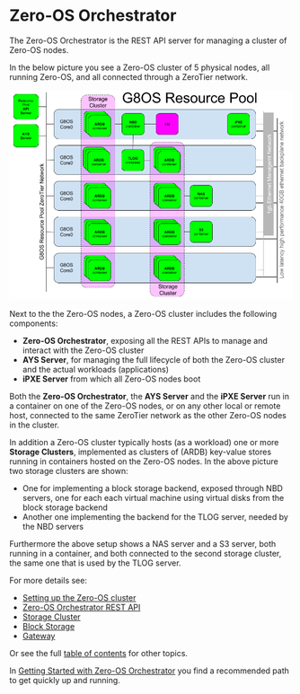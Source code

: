 # Zero-OS Orchestrator

The Zero-OS Orchestrator is the REST API server for managing a cluster of Zero-OS nodes.

In the below picture you see a Zero-OS cluster of 5 physical nodes, all running Zero-OS, and all connected through a ZeroTier network.

![Architecture](resource-pool.png)

Next to the the Zero-OS nodes, a Zero-OS cluster includes the following components:
- **Zero-OS Orchestrator**, exposing all the REST APIs to manage and interact with the Zero-OS cluster
- **AYS Server**, for managing the full lifecycle of both the Zero-OS cluster and the actual workloads (applications)
- **iPXE Server** from which all Zero-OS nodes boot

Both the **Zero-OS Orchestrator**, the **AYS Server** and the **iPXE Server** run in a container on one of the Zero-OS nodes, or on any other local or remote host, connected to the same ZeroTier network as the other Zero-OS nodes in the cluster.

In addition a Zero-OS cluster typically hosts (as a workload) one or more **Storage Clusters**, implemented as clusters of (ARDB) key-value stores running in containers hosted on the Zero-OS nodes. In the above picture two storage clusters are shown:
- One for implementing a block storage backend, exposed through NBD servers, one for each each virtual machine using virtual disks from the block storage backend
- Another one implementing the backend for the TLOG server, needed by the NBD servers

Furthermore the above setup shows a NAS server and a S3 server, both running in a container, and both connected to the second storage cluster, the same one that is used by the TLOG server.

For more details see:
* [Setting up the Zero-OS cluster](setup/setup.md)
* [Zero-OS Orchestrator REST API](api.md)
* [Storage Cluster](storagecluster/storagecluster.md)
* [Block Storage](blockstorage/blockstorage.md)
* [Gateway](gateway/README.md)

Or see the full [table of contents](SUMMARY.md) for other topics.

In [Getting Started with Zero-OS Orchestrator](gettingstarted/gettingstarted.md) you find a recommended path to get quickly up and running.

